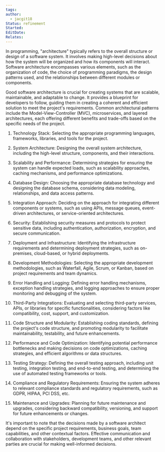 ```yaml
---
tags: 
author:
  - jacgit18
Status: refinement
Started: 
EditDate: 
Relates:
---
```

  
In programming, "architecture" typically refers to the overall structure or design of a software system. It involves making high-level decisions about how the system will be organized and how its components will interact. Software architecture encompasses various elements, such as the organization of code, the choice of programming paradigms, the design patterns used, and the relationships between different modules or components.

Good software architecture is crucial for creating systems that are scalable, maintainable, and adaptable to change. It provides a blueprint for developers to follow, guiding them in creating a coherent and efficient solution to meet the project's requirements. Common architectural patterns include the Model-View-Controller (MVC), microservices, and layered architectures, each offering different benefits and trade-offs based on the specific needs of the project.


1. Technology Stack: Selecting the appropriate programming languages, frameworks, libraries, and tools for the project.

2. System Architecture: Designing the overall system architecture, including the high-level structure, components, and their interactions.

3. Scalability and Performance: Determining strategies for ensuring the system can handle expected loads, such as scalability approaches, caching mechanisms, and performance optimizations.

4. Database Design: Choosing the appropriate database technology and designing the database schema, considering data modeling, relationships, and data access patterns.

5. Integration Approach: Deciding on the approach for integrating different components or systems, such as using APIs, message queues, event-driven architectures, or service-oriented architectures.

6. Security: Establishing security measures and protocols to protect sensitive data, including authentication, authorization, encryption, and secure communication.

7. Deployment and Infrastructure: Identifying the infrastructure requirements and determining deployment strategies, such as on-premises, cloud-based, or hybrid deployments.

8. Development Methodologies: Selecting the appropriate development methodologies, such as Waterfall, Agile, Scrum, or Kanban, based on project requirements and team dynamics.

9. Error Handling and Logging: Defining error handling mechanisms, exception handling strategies, and logging approaches to ensure proper monitoring and debugging of the system.

10. Third-Party Integrations: Evaluating and selecting third-party services, APIs, or libraries for specific functionalities, considering factors like compatibility, cost, support, and customization.

11. Code Structure and Modularity: Establishing coding standards, defining the project's code structure, and promoting modularity to facilitate maintainability, testability, and future enhancements.

12. Performance and Code Optimization: Identifying potential performance bottlenecks and making decisions on code optimizations, caching strategies, and efficient algorithms or data structures.

13. Testing Strategy: Defining the overall testing approach, including unit testing, integration testing, and end-to-end testing, and determining the use of automated testing frameworks or tools.

14. Compliance and Regulatory Requirements: Ensuring the system adheres to relevant compliance standards and regulatory requirements, such as GDPR, HIPAA, PCI DSS, etc.

15. Maintenance and Upgrades: Planning for future maintenance and upgrades, considering backward compatibility, versioning, and support for future enhancements or changes.

It's important to note that the decisions made by a software architect depend on the specific project requirements, business goals, team capabilities, and other contextual factors. Effective communication and collaboration with stakeholders, development teams, and other relevant parties are crucial for making well-informed decisions.